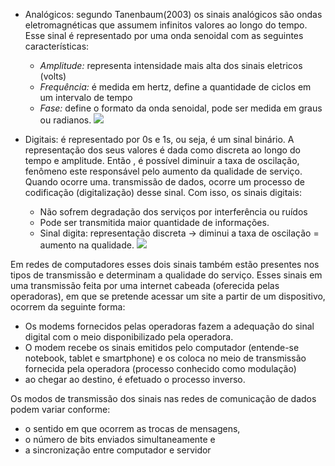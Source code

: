 
- Analógicos: segundo Tanenbaum(2003) os sinais analógicos são ondas eletromagnéticas que assumem infinitos valores ao longo do tempo. Esse sinal é representado por uma onda senoidal com as seguintes características:
	- _Amplitude:_ representa intensidade mais alta dos sinais eletricos (volts)
	- _Frequência:_ é medida em hertz, define a quantidade de ciclos em um intervalo de tempo
	- _Fase:_ define o formato da onda senoidal, pode ser medida em graus ou radianos.
	![](sinal_analogico.png)
	
- Digitais: é representado por 0s e 1s, ou seja, é um sinal binário. A representação dos seus valores é dada como discreta ao longo do tempo e amplitude. Então , é possível diminuir a taxa de oscilação, fenômeno este responsável pelo aumento da qualidade de serviço. Quando ocorre uma. transmissão de dados, ocorre um processo  de codificação (digitalização) desse sinal. Com isso, os sinais digitais:
	- Não sofrem degradação dos serviços por interferência ou ruídos
	- Pode ser transmitida maior quantidade de informações.
	- Sinal digita: representação discreta -> diminui a taxa de oscilação = aumento na qualidade.
![](sinal_digital.png)

Em redes de computadores esses dois sinais também estão presentes nos tipos de transmissão e determinam a qualidade do serviço.
Esses sinais em uma transmissão feita por uma internet cabeada (oferecida pelas operadoras), em que se pretende acessar um site a partir de um dispositivo, ocorrem da seguinte forma:
- Os modems fornecidos pelas operadoras fazem a adequação do sinal digital com o meio disponibilizado pela operadora.
- O modem recebe os sinais emitidos pelo computador (entende-se notebook, tablet e smartphone) e os coloca no meio de transmissão fornecida pela operadora (processo conhecido como modulação)
- ao chegar ao destino, é efetuado o processo inverso.

Os modos de transmissão dos sinais nas redes de comunicação de dados podem variar conforme:
- o sentido em que ocorrem as trocas de mensagens, 
- o número de bits enviados simultaneamente e
- a sincronização entre computador e servidor

